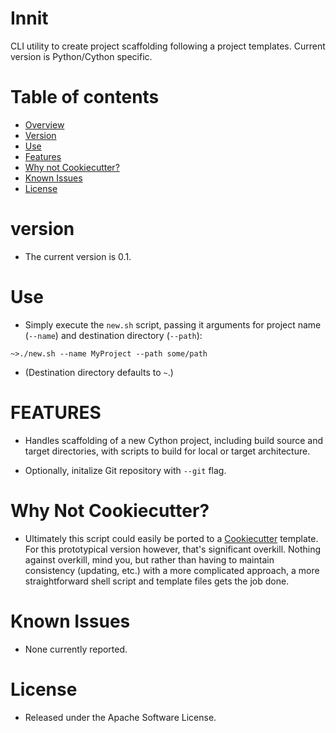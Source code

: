 # Innit

CLI utility to create project scaffolding following a project templates. Current version is Python/Cython specific.

# Table of contents

  * [Overview](#innit)
  * [Version](#version)
  * [Use](#use)
  * [Features](#features)
  * [Why not Cookiecutter?](#install)
  * [Known Issues](#known-issues)   
  * [License](#license)  

# version

* The current version is 0.1.

# Use

* Simply execute the `new.sh` script, passing it arguments for project name (`--name`) and destination directory (`--path`):

`~>./new.sh --name MyProject --path some/path`

* (Destination directory defaults to `~`.)

# FEATURES

* Handles scaffolding of a new Cython project, including build source and target directories, with scripts to build for local or target architecture.

* Optionally, initalize Git repository with `--git` flag.

# Why Not Cookiecutter?

* Ultimately this script could easily be ported to a [Cookiecutter]() template. For this prototypical version however, that's significant overkill. Nothing against overkill, mind you, but rather than having to maintain consistency (updating, etc.) with a more complicated approach, a more straightforward shell script and template files gets the job done.

# Known Issues

* None currently reported.

# License

* Released under the Apache Software License.
